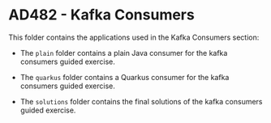 # AD482 - Kafka Consumers

This folder contains the applications used in the Kafka Consumers section:

* The `plain` folder contains a plain Java consumer for the kafka consumers guided exercise.

* The `quarkus` folder contains a Quarkus consumer for the kafka consumers guided exercise.

* The `solutions` folder contains the final solutions of the kafka consumers guided exercise.